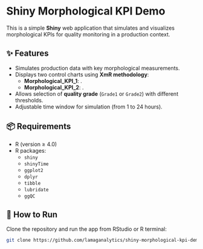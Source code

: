 # Shiny Morphological KPI Demo

This is a simple **Shiny** web application that simulates and visualizes morphological KPIs for quality monitoring in a production context.

## ✨ Features

- Simulates production data with key morphological measurements.
- Displays two control charts using **XmR methodology**:
  - **Morphological_KPI_1**: .
  - **Morphological_KPI_2**: .
- Allows selection of **quality grade** (`Grade1` or `Grade2`) with different thresholds.
- Adjustable time window for simulation (from 1 to 24 hours).

## 📦 Requirements

- R (version ≥ 4.0)
- R packages:
  - `shiny`
  - `shinyTime`
  - `ggplot2`
  - `dplyr`
  - `tibble`
  - `lubridate`
  - `ggQC`

## 🚀 How to Run

Clone the repository and run the app from RStudio or R terminal:

```bash
git clone https://github.com/lamaganalytics/shiny-morphological-kpi-demo.git
